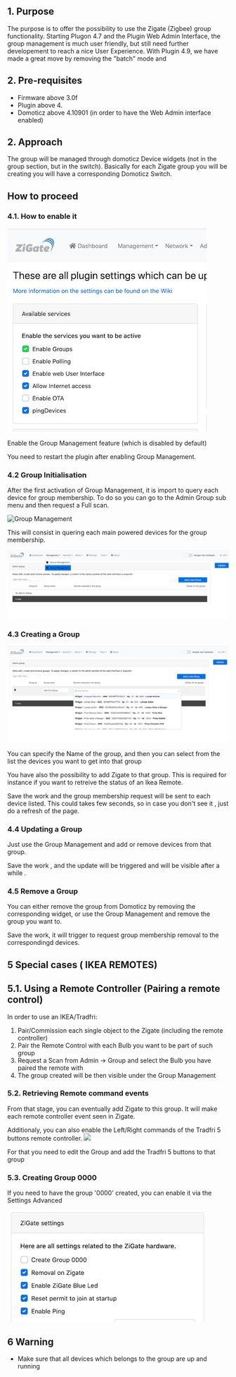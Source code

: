 

## 1. Purpose
The purpose is to offer the possibility to use the Zigate (Zigbee) group functionality.
Starting Plugon 4.7 and the Plugin Web Admin Interface, the group management is much user friendly, but still need further developement to reach a nice User Experience.
With Plugin 4.9, we have made a great move by removing the "batch" mode and

## 2. Pre-requisites

* Firmware above 3.0f
* Plugin above 4.
* Domoticz above 4.10901 (in order to have the Web Admin interface enabled)

## 2. Approach
The group will be managed through domoticz Device widgets (not in the group section, but in the switch). Basically for each Zigate group you will be creating you will have a corresponding Domoticz Switch.


## How to proceed

### 4.1. How to enable it

![Settings for Group Management](../Images/SettingsGroup.png)

Enable the Group Management feature (which is disabled by default)

You need to restart the plugin after enabling Group Management.

### 4.2 Group Initialisation

After the first activation of Group Management, it is import to query each device for group membership.
To do so you can go to the Admin Group sub menu and then request a Full scan.

![Group Management](../Images/AdminGroupMenu.png)

This will consist in quering each main powered devices for the group membership.


![Group Management](../Images/GroupManagementMenu.png)


### 4.3 Creating a Group

![Adding Group Management](../Images/AddingGroup.png)

You can specify the Name of the group, and then you can select from the list the devices you want to get into that group

You have also the possibility to add Zigate to that group. This is required for instance if you want to retreive the status of an Ikea Remote.

Save the work and the group membership request will be sent to each device listed. This could takes few seconds, so in case you don't see it , just do a refresh of the page.

### 4.4 Updating a Group

Just use the Group Management and add or remove devices from that group.

Save the work , and the update will be triggered and will be visible after a while .

### 4.5 Remove a Group

You can either remove the group from Domoticz by removing the corresponding widget, or use the Group Management and remove the group you want to.

Save the work, it will trigger to request group membership removal to the correspondingd devices.

## 5 Special cases ( IKEA REMOTES)

## 5.1. Using a Remote Controller (Pairing a remote control)

In order to use an IKEA/Tradfri:
1. Pair/Commission each single object to the Zigate (including the remote controller)
1. Pair the Remote Control with each Bulb you want to be part of such group
1. Request a Scan from Admin -> Group and select the Bulb you have paired the remote with
1. The group created will be then visible under the Group Management

### 5.2. Retrieving Remote command events

From that stage, you can eventually add Zigate to this group. It will make each remote controller event seen in Zigate.

Additionaly, you can also enable the Left/Right commands of the Tradfri 5 buttons remote controller.
![](https://user-images.githubusercontent.com/4406440/54182600-3ec50200-44a2-11e9-8be7-c2e6b15b4deb.png)

For that you need to edit the Group and add the  Tradfri 5 buttons to that group


### 5.3. Creating Group 0000

If you need to have the group '0000' created, you can enable it via the Settings Advanced


![Adding Group Management](../Images/SettingsGroup0000.png)

## 6 Warning

* Make sure that all devices which belongs to the group are up and running
